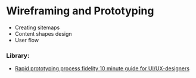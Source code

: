 # Wireframing and Prototyping
* Creating sitemaps
* Content shapes design
* User flow

### Library:
* [Rapid prototyping process fidelity 10 minute guide for UI/UX-designers](https://www.uxpin.com/studio/blog/rapid-prototyping-process-fidelity-10-minute-guide-for-ui-ux-designers/)
